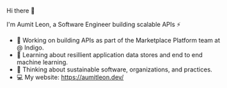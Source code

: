 Hi there 👋

I'm Aumit Leon, a Software Engineer building scalable APIs ⚡

- 🔭 Working on building APIs as part of the Marketplace Platform team at @ Indigo.
- 🌱 Learning about resillient application data stores and end to end machine learning. 
- 💬 Thinking about sustainable software, organizations, and practices.
- 💻 My website: https://aumitleon.dev/
